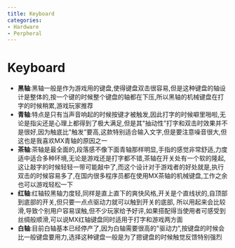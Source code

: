```yaml
---
title: Keyboard
categories:
- Hardware
- Perpheral
---
```

# Keyboard

- **黑轴**:黑轴一般是作为游戏用的键盘,使得键盘双击很容易,但是这种键盘的轴设计是整体的,按一个键的时候整个键盘的轴都在下压,所以黑轴的机械键盘在打字的时候稍累,游戏玩家推荐
- **青轴**:特点是只有当声音响起的时候按键才被触发,因此打字的时候噼里啪啦,无论是指尖还是心理上都得到了极大满足,但是其"抽动性”打字和双击时效果并不是很好,因为触底比"触发”要高,这款特别适合输入文字,但是要注意噪音很大,但这也是我喜欢MX青轴的原因之一
- **茶轴**:茶轴是最全面的,段落感不像下面青轴那样明显,手指的感觉非常舒适,力度适中适合多种环境,无论是游戏还是打字都不错,茶轴在开关处有一个软的隆起,这让敲字的时候轻轻一带可能敲中了,而这个设计对于游戏者的好处就是,执行双击的时候容易多了,在国内很多程序员都在使用MX茶轴的机械键盘,工作之余也可以游戏轻松一下
- **红轴**:红轴较黑轴力度轻,同样是直上直下的爽快风格,开关是个直线状的,自顶部到底部的开关,但只要一点点驱动力就可以触到开关的底部, 所以用起来会比较滑,导致个别用户容易误触,但不少玩家给予好评,如果搭配得当使用者可感受到丝绸般顺滑,可以说MX红轴键盘同时适用于打字和游戏两方面
- **白轴**:目前白轴基本已经停产了,因为白轴需要很高的"驱动力”,按键盘的时候会比一般键盘要用力,选择这种键盘一般是为了摁键盘的时候触觉反馈特别强烈

 
